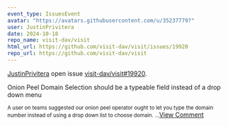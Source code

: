 ```yaml
---
event_type: IssuesEvent
avatar: "https://avatars.githubusercontent.com/u/35237779?"
user: JustinPrivitera
date: 2024-10-18
repo_name: visit-dav/visit
html_url: https://github.com/visit-dav/visit/issues/19920
repo_url: https://github.com/visit-dav/visit
---
```


<a href='https://github.com/JustinPrivitera' target='_blank'>JustinPrivitera</a> open issue <a href='https://github.com/visit-dav/visit/issues/19920' target='_blank'>visit-dav/visit#19920</a>.

<p>Onion Peel Domain Selection should be a typeable field instead of a drop down menu</p><small>A user on teams suggested our onion peel operator ought to let you type the domain number instead of using a drop down list to choose domain....</small><a href='https://github.com/visit-dav/visit/issues/19920' target='_blank'>View Comment</a>